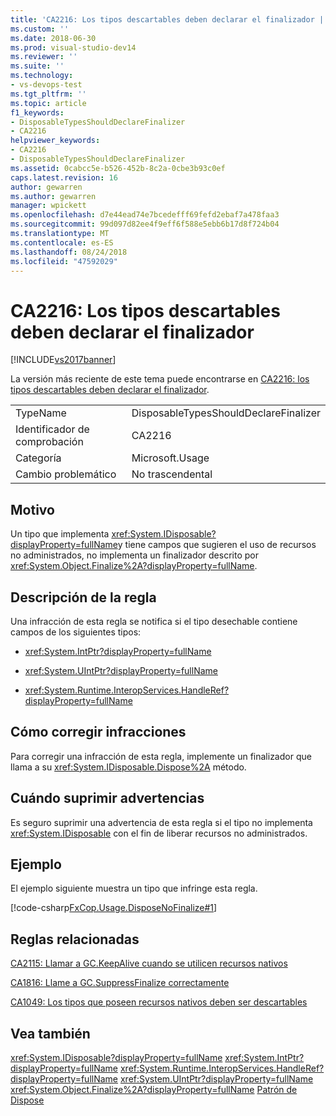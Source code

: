 ```yaml
---
title: 'CA2216: Los tipos descartables deben declarar el finalizador | Microsoft Docs'
ms.custom: ''
ms.date: 2018-06-30
ms.prod: visual-studio-dev14
ms.reviewer: ''
ms.suite: ''
ms.technology:
- vs-devops-test
ms.tgt_pltfrm: ''
ms.topic: article
f1_keywords:
- DisposableTypesShouldDeclareFinalizer
- CA2216
helpviewer_keywords:
- CA2216
- DisposableTypesShouldDeclareFinalizer
ms.assetid: 0cabcc5e-b526-452b-8c2a-0cbe3b93c0ef
caps.latest.revision: 16
author: gewarren
ms.author: gewarren
manager: wpickett
ms.openlocfilehash: d7e44ead74e7bcedefff69fefd2ebaf7a478faa3
ms.sourcegitcommit: 99d097d82ee4f9eff6f588e5ebb6b17d8f724b04
ms.translationtype: MT
ms.contentlocale: es-ES
ms.lasthandoff: 08/24/2018
ms.locfileid: "47592029"
---
```

# <a name="ca2216-disposable-types-should-declare-finalizer"></a>CA2216: Los tipos descartables deben declarar el finalizador
[!INCLUDE[vs2017banner](../includes/vs2017banner.md)]

La versión más reciente de este tema puede encontrarse en [CA2216: los tipos descartables deben declarar el finalizador](https://docs.microsoft.com/visualstudio/code-quality/ca2216-disposable-types-should-declare-finalizer).

|||
|-|-|
|TypeName|DisposableTypesShouldDeclareFinalizer|
|Identificador de comprobación|CA2216|
|Categoría|Microsoft.Usage|
|Cambio problemático|No trascendental|

## <a name="cause"></a>Motivo
 Un tipo que implementa <xref:System.IDisposable?displayProperty=fullName>y tiene campos que sugieren el uso de recursos no administrados, no implementa un finalizador descrito por <xref:System.Object.Finalize%2A?displayProperty=fullName>.

## <a name="rule-description"></a>Descripción de la regla
 Una infracción de esta regla se notifica si el tipo desechable contiene campos de los siguientes tipos:

-   <xref:System.IntPtr?displayProperty=fullName>

-   <xref:System.UIntPtr?displayProperty=fullName>

-   <xref:System.Runtime.InteropServices.HandleRef?displayProperty=fullName>

## <a name="how-to-fix-violations"></a>Cómo corregir infracciones
 Para corregir una infracción de esta regla, implemente un finalizador que llama a su <xref:System.IDisposable.Dispose%2A> método.

## <a name="when-to-suppress-warnings"></a>Cuándo suprimir advertencias
 Es seguro suprimir una advertencia de esta regla si el tipo no implementa <xref:System.IDisposable> con el fin de liberar recursos no administrados.

## <a name="example"></a>Ejemplo
 El ejemplo siguiente muestra un tipo que infringe esta regla.

 [!code-csharp[FxCop.Usage.DisposeNoFinalize#1](../snippets/csharp/VS_Snippets_CodeAnalysis/FxCop.Usage.DisposeNoFinalize/cs/FxCop.Usage.DisposeNoFinalize.cs#1)]

## <a name="related-rules"></a>Reglas relacionadas
 [CA2115: Llamar a GC.KeepAlive cuando se utilicen recursos nativos](../code-quality/ca2115-call-gc-keepalive-when-using-native-resources.md)

 [CA1816: Llame a GC.SuppressFinalize correctamente](../code-quality/ca1816-call-gc-suppressfinalize-correctly.md)

 [CA1049: Los tipos que poseen recursos nativos deben ser descartables](../code-quality/ca1049-types-that-own-native-resources-should-be-disposable.md)

## <a name="see-also"></a>Vea también
 <xref:System.IDisposable?displayProperty=fullName> <xref:System.IntPtr?displayProperty=fullName>
 <xref:System.Runtime.InteropServices.HandleRef?displayProperty=fullName>
 <xref:System.UIntPtr?displayProperty=fullName>
 <xref:System.Object.Finalize%2A?displayProperty=fullName>
 [Patrón de Dispose](http://msdn.microsoft.com/library/31a6c13b-d6a2-492b-9a9f-e5238c983bcb)



